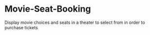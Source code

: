 # Movie-Seat-Booking
Display movie choices and seats in a theater to select from in order to purchase tickets
